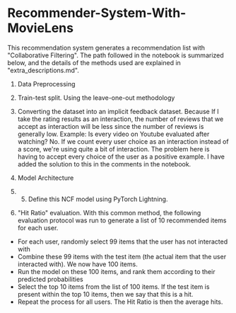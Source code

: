 # Recommender-System-With-MovieLens
This recommendation system generates a recommendation list with "Collaborative Filtering".  The path followed in the notebook is summarized below, and the details of the methods used are explained in "extra_descriptions.md".

1. Data Preprocessing

2. Train-test split. Using the leave-one-out methodology 

3. Converting the dataset into an implicit feedback dataset. Because If I take the rating results as an interaction, the number of reviews that we accept as interaction will be less since the number of reviews is generally low. Example: Is every video on Youtube evaluated after watching? No. If we count every user choice as an interaction instead of a score, we're using quite a bit of interaction. The problem here is having to accept every choice of the user as a positive example. I have added the solution to this in the comments in the notebook.
4. Model Architecture
5. 5.  Define this NCF model using PyTorch Lightning.

6. "Hit Ratio" evaluation. With this common method, the following evaluation protocol was run to generate a list of 10 recommended items for each user.

- For each user, randomly select 99 items that the user has not interacted with
- Combine these 99 items with the test item (the actual item that the user interacted with). We now have 100 items.
- Run the model on these 100 items, and rank them according to their predicted probabilities
- Select the top 10 items from the list of 100 items. If the test item is present within the top 10 items, then we say that this is a hit.
- Repeat the process for all users. The Hit Ratio is then the average hits.
